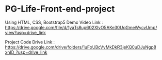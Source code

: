 # PG-Life-Front-end-project
Using HTML, CSS, Bootstrap5
Demo Video Link : https://drive.google.com/file/d/1yaTs8up602XIvO5AKe30UqGmeWycvUmp/view?usp=drive_link

Project Code Drive Link : https://drive.google.com/drive/folders/1uFoUBcVvMkDkR3jeKQ0uDJuNgp8xnID_?usp=drive_link
